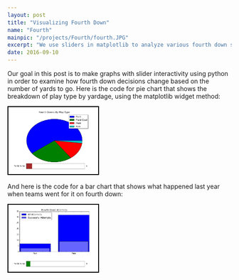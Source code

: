 ```yaml
---
layout: post
title: "Visualizing Fourth Down"
name: "Fourth"
mainpic: "/projects/Fourth/fourth.JPG"
excerpt: "We use sliders in matplotlib to analyze various fourth down situations, using the 2015 NFL Play-By-Play dataset."
date: 2016-09-10
---
```

Our goal in this post is to make graphs with slider interactivity using python in order to examine how fourth down decisions change based on the number of yards to go. Here is the code for pie chart that shows the breakdown of play type by yardage, using the matplotlib widget method:

<a href = '/projects/Fourth/matplot_pie.py'>
<img src = '/projects/Fourth/matplot_pie.png' style = "background:white; border: 2px solid black; width:40%; height:auto;"/>
</a>

And here is the code for a bar chart that shows what happened last year when teams went for it on fourth down:

<a href = '/projects/Fourth/matplot_bar.py'>
<img src = '/projects/Fourth/matplot_bar.png' style = "background:white; border: 2px solid black; width:40%; height:auto;"/>
</a>

